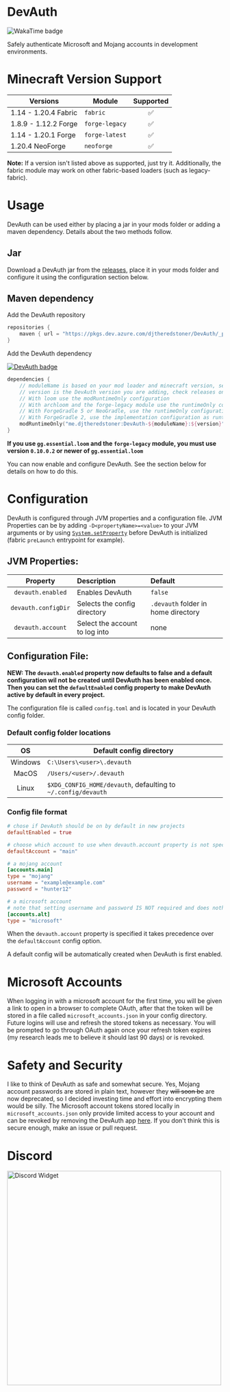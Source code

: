 # DevAuth

![WakaTime badge](https://wakatime.com/badge/user/a7885461-d6b5-4541-b841-a07642af2cfd/project/d488cdfd-0654-421b-abcb-7478b4256185.svg)

Safely authenticate Microsoft and Mojang accounts in development environments.

# Minecraft Version Support

| Versions             | Module         | Supported |
|----------------------|----------------|:---------:|
| 1.14 - 1.20.4 Fabric | `fabric`       |     ✅     |
| 1.8.9 - 1.12.2 Forge | `forge-legacy` |     ✅     |
| 1.14 - 1.20.1 Forge  | `forge-latest` |     ✅     |
| 1.20.4 NeoForge      | `neoforge`     |     ✅     |

**Note:** If a version isn't listed above as supported, just try it.
Additionally, the fabric module may work on other fabric-based loaders (such as legacy-fabric).

# Usage

DevAuth can be used either by placing a jar in your mods folder or adding a
maven dependency. Details about the two methods follow.

## Jar

Download a DevAuth jar from the [releases](https://github.com/DJtheRedstoner/DevAuth/releases),
place it in your mods folder and configure it using the configuration section below.

## Maven dependency

Add the DevAuth repository
```gradle
repositories {
    maven { url = "https://pkgs.dev.azure.com/djtheredstoner/DevAuth/_packaging/public/maven/v1" }
}
```

Add the DevAuth dependency

[![DevAuth badge](https://img.shields.io/maven-metadata/v?label=DevAuth&metadataUrl=https%3A%2F%2Fpkgs.dev.azure.com%2Fdjtheredstoner%2FDevAuth%2F_packaging%2Fpublic%2Fmaven%2Fv1%2Fme%2Fdjtheredstoner%2FDevAuth-common%2Fmaven-metadata.xml)][azurePackages]

```kt
dependencies {
    // moduleName is based on your mod loader and minecraft version, see the table above
    // version is the DevAuth version you are adding, check releases on GitHub or the badge above
    // With loom use the modRuntimeOnly configuration
    // With archloom and the forge-legacy module use the runtimeOnly configuration to avoid warnings
    // With ForgeGradle 5 or NeoGradle, use the runtimeOnly configuration
    // With ForgeGradle 2, use the implementation configuration as runtimeOnly appears to be broken
    modRuntimeOnly("me.djtheredstoner:DevAuth-${moduleName}:${version}")
}
```
**If you use `gg.essential.loom` and the `forge-legacy` module, you must use version
`0.10.0.2` or newer of `gg.essential.loom`**

You can now enable and configure DevAuth. See the section below for details on how to do this.

# Configuration

DevAuth is configured through JVM properties and a configuration file.
JVM Properties can be by adding `-D<propertyName>=<value>` to your JVM arguments
or by using [`System.setProperty`][setProperty] before DevAuth is initialized 
(fabric `preLaunch` entrypoint for example).

## JVM Properties:

|       Property        | Description                    | Default                             |
|:---------------------:|:-------------------------------|:------------------------------------|
|   `devauth.enabled`   | Enables DevAuth                | `false`                             |
|  `devauth.configDir`  | Selects the config directory   | `.devauth` folder in home directory |
|   `devauth.account`   | Select the account to log into | none                                |

## Configuration File:

**NEW: The `devauth.enabled` property now defaults to false and a default configuration wil not be created
until DevAuth has been enabled once. Then you can set the `defaultEnabled` config property to make DevAuth
active by default in every project.**

The configuration file is called `config.toml` and is located in your DevAuth config
folder.

### Default config folder locations

|   OS    | Default config directory                                      |
|:-------:|---------------------------------------------------------------|
| Windows | `C:\Users\<user>\.devauth`                                    |
|  MacOS  | `/Users/<user>/.devauth`                                      |
|  Linux  | `$XDG_CONFIG_HOME/devauth`, defaulting to `~/.config/devauth` |

### Config file format

```toml
# chose if DevAuth should be on by default in new projects
defaultEnabled = true

# choose which account to use when devauth.account property is not specified
defaultAccount = "main"

# a mojang account
[accounts.main]
type = "mojang"
username = "example@example.com"
password = "hunter12"

# a microsoft account
# note that setting username and password IS NOT required and does nothing
[accounts.alt]
type = "microsoft"
```
When the `devauth.account` property is specified it takes precedence over the
`defaultAccount` config option.

A default config will be automatically created when DevAuth is first enabled.

# Microsoft Accounts

When logging in with a microsoft account for the first time, you will be given a
link to open in a browser to complete OAuth, after that the token will be stored
in a file called `microsoft_accounts.json` in your config directory. Future logins
will use and refresh the stored tokens as necessary. You will be prompted to go through
OAuth again once your refresh token expires (my research leads me to believe it should last 90 days)
or is revoked.

# Safety and Security

I like to think of DevAuth as safe and somewhat secure. Yes, Mojang account passwords are
stored in plain text, however they ~~will soon be~~ are now deprecated, so I decided investing time and effort
into encrypting them would be silly. The Microsoft account tokens stored locally in `microsoft_accounts.json`
only provide limited access to your account and can be revoked by removing the DevAuth app [here][manageConsent].
If you don't think this is secure enough, make an issue or pull request.

# Discord
[<img src="https://inv.wtf/widget/djl" width="500" alt="Discord Widget"/>](https://inv.wtf/djl)

[setProperty]: https://docs.oracle.com/en/java/javase/16/docs/api/java.base/java/lang/System.html#setProperty(java.lang.String,java.lang.String)
[manageConsent]: https://account.live.com/consent/Manage
[azurePackages]: https://dev.azure.com/djtheredstoner/DevAuth/_artifacts/feed/public